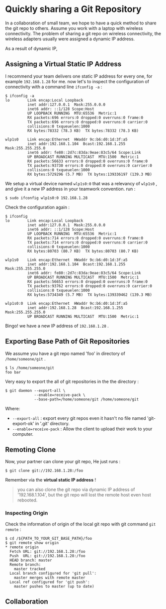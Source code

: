 # Quickly sharing a Git Repository

In a collaboration of small team, we hope to have a quick method to share the git repo to others. Assume you work with a laptop with wireless connectivity. The problem of sharing a git repo on wireless connectivity,  the wireless adapters usually were assigned a dynamic IP address. 

As a result of dynamic IP, 

## Assigning a Virtual Static IP Address

I recommend your team delivers one static IP address for every one, for example `192.168.1.28` for me. now let's to inspect the configuration of connectivity with a command line `ifconfig -a` :

``` shell
$ ifconfig -a
lo        Link encap:Local Loopback  
          inet addr:127.0.0.1  Mask:255.0.0.0
          inet6 addr: ::1/128 Scope:Host
          UP LOOPBACK RUNNING  MTU:65536  Metric:1
          RX packets:696 errors:0 dropped:0 overruns:0 frame:0
          TX packets:696 errors:0 dropped:0 overruns:0 carrier:0
          collisions:0 txqueuelen:1000 
          RX bytes:78332 (78.3 KB)  TX bytes:78332 (78.3 KB)

wlp1s0    Link encap:Ethernet  HWaddr 9c:b6:d0:1d:3f:a5  
          inet addr:192.168.1.104  Bcast:192.168.1.255  Mask:255.255.255.0
          inet6 addr: fe80::2d7c:83da:9eae:83c5/64 Scope:Link
          UP BROADCAST RUNNING MULTICAST  MTU:1500  Metric:1
          RX packets:56633 errors:0 dropped:0 overruns:0 frame:0
          TX packets:93730 errors:0 dropped:0 overruns:0 carrier:0
          collisions:0 txqueuelen:1000 
          RX bytes:5729296 (5.7 MB)  TX bytes:139336197 (139.3 MB)
```

We setup a virtual device named `wlp1s0:0` that was a relevancy of `wlp1s0` , and give it a new IP address in your teamwork convention. run :

``` shell
$ sudo ifconfig wlp1s0:0 192.168.1.28
```

Check the configuration again :

``` shell
$ ifconfig
lo        Link encap:Local Loopback  
          inet addr:127.0.0.1  Mask:255.0.0.0
          inet6 addr: ::1/128 Scope:Host
          UP LOOPBACK RUNNING  MTU:65536  Metric:1
          RX packets:714 errors:0 dropped:0 overruns:0 frame:0
          TX packets:714 errors:0 dropped:0 overruns:0 carrier:0
          collisions:0 txqueuelen:1000 
          RX bytes:80703 (80.7 KB)  TX bytes:80703 (80.7 KB)

wlp1s0    Link encap:Ethernet  HWaddr 9c:b6:d0:1d:3f:a5  
          inet addr:192.168.1.104  Bcast:192.168.1.255  Mask:255.255.255.0
          inet6 addr: fe80::2d7c:83da:9eae:83c5/64 Scope:Link
          UP BROADCAST RUNNING MULTICAST  MTU:1500  Metric:1
          RX packets:56653 errors:0 dropped:0 overruns:0 frame:0
          TX packets:93762 errors:0 dropped:0 overruns:0 carrier:0
          collisions:0 txqueuelen:1000 
          RX bytes:5734349 (5.7 MB)  TX bytes:139339462 (139.3 MB)

wlp1s0:0  Link encap:Ethernet  HWaddr 9c:b6:d0:1d:3f:a5  
          inet addr:192.168.1.28  Bcast:192.168.1.255  Mask:255.255.255.0
          UP BROADCAST RUNNING MULTICAST  MTU:1500  Metric:1
```

Bingo! we have a new IP address of `192.168.1.28` .

## Exporting Base Path of Git Repositories

We assume you have a git repo named 'foo' in directory of `/home/someone/git` .

``` shell
$ ls /home/someone/git
foo bar
```

 Very easy to export the all of git repositories in the the directory :

``` shell
$ git daemon --export-all \
             --enable=receive-pack \
             --base-path=/home/someone/git /home/someone/git
```

Where:

* `--export-all` : export every git repos even it hasn't no file named 'git-export-ok' in '.git' directory.
* `--enable=receive-pack` : Allow the client to upload their work to your computer.

## Remoting Clone

Now, your partner can clone your git repo, He just runs :

``` shell
$ git clone git://192.168.1.28:/foo
```

Remember via the **virtual static IP address** !

> you can also clone the git repo via dynamic IP address of '192.168.1.104', but the git repo will lost the remote host even host rebooted.

### Inspecting Origin

Check the information of origin of the local git repo with git command `git remote` : 

``` shell
$ cd /${PATH_TO_YOUR_GIT_BASE_PATH}/foo
$ git remote show origin
* remote origin
  Fetch URL: git://192.168.1.28:/foo
  Push  URL: git://192.168.1.28:/foo
  HEAD branch: master
  Remote branch:
    master tracked
  Local branch configured for 'git pull':
    master merges with remote master
  Local ref configured for 'git push':
    master pushes to master (up to date)
```

## Collaboration



